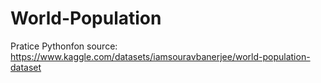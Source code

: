 # World-Population
 Pratice Pythonfon 
source: https://www.kaggle.com/datasets/iamsouravbanerjee/world-population-dataset







